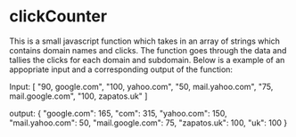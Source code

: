 # clickCounter
This is a small javascript function which takes in an array of strings which contains domain names and clicks. The function goes through the data and tallies the clicks for each domain and subdomain. Below is a example of an appopriate input and a corresponding output of the function:




Input:
[
   "90, google.com",
   "100, yahoo.com",
   "50, mail.yahoo.com",
   "75, mail.google.com",
   "100, zapatos.uk"
]

output:
{
   "google.com": 165,
   "com": 315,
   "yahoo.com": 150,
   "mail.yahoo.com": 50,
   "mail.google.com": 75,
   "zapatos.uk": 100,
   "uk": 100
}

